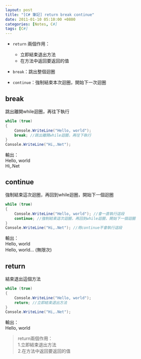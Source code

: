 ```yaml
---
layout: post
title: "[C# 筆記] return break continue"
date: 2011-01-10 05:10:00 +0800
categories: [Notes, C#]
tags: [C#]
---
```


- `return` 兩個作用：  
    - 立即結束退出方法  
    - 在方法中返回要返回的值    

- `break`：跳出整個迴圈   
- `continue`：強制結束本次迴圈，開始下一次迴圈    

## break
跳出離開while迴圈，再往下執行   
```c#
while (true)
{
    Console.WriteLine("Hello, world");
    break; //跳出離開while迴圈，再往下執行
}
Console.WriteLine("Hi,.Net");
```
輸出：    
Hello, world    
Hi,.Net 

## continue
強制結束這次迴圈，再回到while迴圈，開始下一個迴圈   
```c#
while (true)
{
    Console.WriteLine("Hello, world"); //會一直執行這段
    continue; //強制結束這次迴圈，再回到while迴圈，開始下一個迴圈
}
Console.WriteLine("Hi,.Net"); //用continue不會執行這段
```
輸出：      
Hello, world    
Hello, world... (無限次)    

## return
 結束退出這個方法   
```c#
while (true)
{
    Console.WriteLine("Hello, world");
    return; //立即結束退出方法
}
Console.WriteLine("Hi,.Net");
```
輸出：      
Hello, world    


> return兩個作用：  
1.立即結束退出方法      
2.在方法中返回要返回的值    